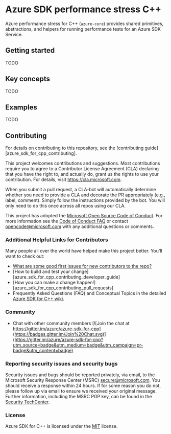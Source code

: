 # Azure SDK performance stress C++

Azure performance stress for C++ (`azure-core`) provides shared primitives, abstractions, and helpers for running performance tests for an Azure SDK Service.

## Getting started

TODO

## Key concepts

TODO

## Examples

TODO

## Contributing
For details on contributing to this repository, see the [contributing guide][azure_sdk_for_cpp_contributing].

This project welcomes contributions and suggestions.  Most contributions require you to agree to a
Contributor License Agreement (CLA) declaring that you have the right to, and actually do, grant us
the rights to use your contribution. For details, visit https://cla.microsoft.com.

When you submit a pull request, a CLA-bot will automatically determine whether you need to provide
a CLA and decorate the PR appropriately (e.g., label, comment). Simply follow the instructions
provided by the bot. You will only need to do this once across all repos using our CLA.

This project has adopted the [Microsoft Open Source Code of Conduct](https://opensource.microsoft.com/codeofconduct/).
For more information see the [Code of Conduct FAQ](https://opensource.microsoft.com/codeofconduct/faq/) or
contact [opencode@microsoft.com](mailto:opencode@microsoft.com) with any additional questions or comments.

### Additional Helpful Links for Contributors  
Many people all over the world have helped make this project better.  You'll want to check out:

* [What are some good first issues for new contributors to the repo?](https://github.com/azure/azure-sdk-for-cpp/issues?q=is%3Aopen+is%3Aissue+label%3A%22up+for+grabs%22)
* [How to build and test your change][azure_sdk_for_cpp_contributing_developer_guide]
* [How you can make a change happen!][azure_sdk_for_cpp_contributing_pull_requests]
* Frequently Asked Questions (FAQ) and Conceptual Topics in the detailed [Azure SDK for C++ wiki](https://github.com/azure/azure-sdk-for-cpp/wiki).

### Community

* Chat with other community members [![Join the chat at https://gitter.im/azure/azure-sdk-for-cpp](https://badges.gitter.im/Join%20Chat.svg)](https://gitter.im/azure/azure-sdk-for-cpp?utm_source=badge&utm_medium=badge&utm_campaign=pr-badge&utm_content=badge)

### Reporting security issues and security bugs

Security issues and bugs should be reported privately, via email, to the Microsoft Security Response Center (MSRC) <secure@microsoft.com>. You should receive a response within 24 hours. If for some reason you do not, please follow up via email to ensure we received your original message. Further information, including the MSRC PGP key, can be found in the [Security TechCenter](https://www.microsoft.com/msrc/faqs-report-an-issue).

### License

Azure SDK for C++ is licensed under the [MIT](LICENSE) license.

<!-- LINKS -->
[azure_sdk_for_c_contributing]: https://github.com/Azure/azure-sdk-for-cpp/blob/master/CONTRIBUTING.md
[azure_sdk_for_c_contributing_developer_guide]: https://github.com/Azure/azure-sdk-for-cpp/blob/master/CONTRIBUTING.md#developer-guide
[azure_sdk_for_c_contributing_pull_requests]: https://github.com/Azure/azure-sdk-for-cpp/blob/master/CONTRIBUTING.md#pull-requests
[azure_cli]: https://docs.microsoft.com/cli/azure
[azure_pattern_circuit_breaker]: https://docs.microsoft.com/azure/architecture/patterns/circuit-breaker
[azure_pattern_retry]: https://docs.microsoft.com/azure/architecture/patterns/retry
[azure_portal]: https://portal.azure.com
[azure_sub]: https://azure.microsoft.com/free/
[c_compiler]: https://visualstudio.microsoft.com/vs/features/cplusplus/
[cloud_shell]: https://docs.microsoft.com/azure/cloud-shell/overview
[cloud_shell_bash]: https://shell.azure.com/bash